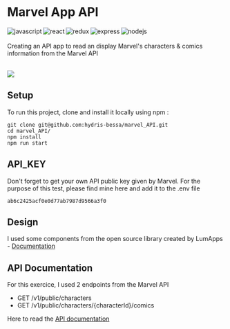 # Marvel App API

<img align="left" alt="javascript" src="https://img.shields.io/badge/JavaScript-F7DF1E?style=for-the-badge&logo=javascript&logoColor=black" />
<img align="left" alt="react" src="https://img.shields.io/badge/react%20-%2320232a.svg?&style=for-the-badge&logo=react&logoColor=%2361DAFB" />
<img align="left" alt="redux" src=	"https://img.shields.io/badge/Redux-593D88?style=for-the-badge&logo=redux&logoColor=white" />
<img align="left" alt="express" src="https://img.shields.io/badge/Express.js-404D59?style=for-the-badge" />
<img align="left" alt="nodejs" src="https://img.shields.io/badge/node.js%20-%2343853D.svg?&style=for-the-badge&logo=node.js&logoColor=white" />

<br /><br />
Creating an API app to read an display Marvel's characters & comics information from the Marvel API
<br />
<br />

<img src='https://github.com/lumapps/frontend-tech-test/blob/master/src/Frontend%20Test.png?raw=true' />


## Setup
To run this project, clone and install it locally using npm :
```
git clone git@github.com:hydris-bessa/marvel_API.git
cd marvel_API/
npm install
npm run start
```

## API_KEY
Don't forget to get your own API public key given by Marvel. For the purpose of this test, please find mine here and add it to the .env file
```
ab6c2425acf0e0d77ab7987d9566a3f0
```

## Design
I used some components from the open source library created by LumApps - [Documentation](https://design.lumapps.com/)

## API Documentation
For this exercice, I used 2 endpoints from the Marvel API
<br />
- GET /v1/public/characters
- GET /v1/public/characters/{characterId}/comics

Here to read the [API documentation](https://developer.marvel.com/docs)
